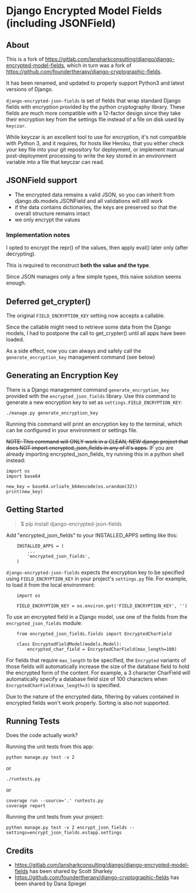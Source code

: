 # Django Encrypted Model Fields (including JSONField)

## About

This is a fork of <https://gitlab.com/lansharkconsulting/django/django-encrypted-model-fields>,
which in turn was a fork of <https://github.com/foundertherapy/django-cryptographic-fields>.

It has been renamed, and updated to properly support Python3 and latest
versions of Django.

`django-encrypted-json-fields` is set of fields that wrap standard
Django fields with encryption provided by the python cryptography
library. These fields are much more compatible with a 12-factor design
since they take their encryption key from the settings file instead of a
file on disk used by `keyczar`.

While keyczar is an excellent tool to use for encryption, it's not
compatible with Python 3, and it requires, for hosts like Heroku, that
you either check your key file into your git repository for deployment,
or implement manual post-deployment processing to write the key stored
in an environment variable into a file that keyczar can read.

## JSONField support

- The encrypted data remains a valid JSON, so you can inherit from django.db.models.JSONField and all validations will still work
- if the data contains dictionaries, the keys are preserved so that the overall structure remains intact
- we only encrypt the values

### Implementation notes

I opted to encrypt the repr() of the values, then apply eval() later only (after decrypting).

This is required to reconstruct **both the value and the type**.

Since JSON manages only a few simple types, this naive solution seems enough.

## Deferred get_crypter()

The original `FIELD_ENCRYPTION_KEY` setting now accepts a callable.

Since the callable might need to retrieve some data from the Django models,
I had to postpone the call to get_crypter() until all apps have been loaded.

As a side effect, now you can always and safely call the `generate_encryption_key`
management command (see below)

## Generating an Encryption Key

There is a Django management command `generate_encryption_key` provided
with the `encrypted_json_fields` library. Use this command to generate
a new encryption key to set as `settings.FIELD_ENCRYPTION_KEY`:

    ./manage.py generate_encryption_key

Running this command will print an encryption key to the terminal, which
can be configured in your environment or settings file.

~~NOTE: This command will ONLY work in a CLEAN, NEW django project that
does NOT import encrypted_json_fields in any of it's apps.~~ IF you are
already importing encrypted_json_fields, try running this in a python
shell instead:

    import os
    import base64

    new_key = base64.urlsafe_b64encode(os.urandom(32))
    print(new_key)

## Getting Started

> $ pip install django-encrypted-json-fields

Add "encrypted_json_fields" to your INSTALLED_APPS setting like this:

```
    INSTALLED_APPS = (
        ...
        'encrypted_json_fields',
    )
```

`django-encrypted-json-fields` expects the encryption key to be
specified using `FIELD_ENCRYPTION_KEY` in your project's `settings.py`
file. For example, to load it from the local environment:

```
    import os

    FIELD_ENCRYPTION_KEY = os.environ.get('FIELD_ENCRYPTION_KEY', '')
```

To use an encrypted field in a Django model, use one of the fields from
the `encrypted_json_fields` module:

```
    from encrypted_json_fields.fields import EncryptedCharField

    class EncryptedFieldModel(models.Model):
        encrypted_char_field = EncryptedCharField(max_length=100)
```

For fields that require `max_length` to be specified, the `Encrypted`
variants of those fields will automatically increase the size of the
database field to hold the encrypted form of the content. For example, a
3 character CharField will automatically specify a database field size
of 100 characters when `EncryptedCharField(max_length=3)` is specified.

Due to the nature of the encrypted data, filtering by values contained
in encrypted fields won't work properly. Sorting is also not supported.

## Running Tests

Does the code actually work?

Running the unit tests from this app:

```
python manage.py test -v 2
```

or

```
./runtests.py
```

or

```
coverage run --source='.' runtests.py
coverage report
```

Running the unit tests from your project:

```
python manage.py test -v 2 encrypt_json_fields --settings=encrypt_json_fields.estapp.settings
```


## Credits

- <https://gitlab.com/lansharkconsulting/django/django-encrypted-model-fields> has been shared by Scott Sharkey
- <https://github.com/foundertherapy/django-cryptographic-fields> has been shared by Dana Spiegel
